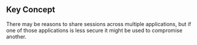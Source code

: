 ## Key Concept

There may be reasons to share sessions across multiple applications, but if one of those applications is less secure it might be used to compromise another.
